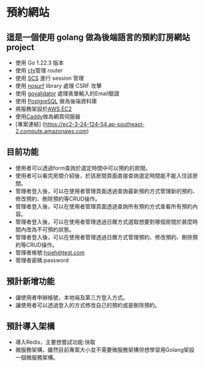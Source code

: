 # 預約網站

## 這是一個使用 golang 做為後端語言的預約訂房網站 project

- 使用 Go 1.22.3 版本
- 使用 [chi](https://github.com/go-chi/chi)管理 router
- 使用 [SCS](https://github.com/alexedwards/scs) 進行 session 管理
- 使用 [nosurf](https://github.com/justinas/nosurf) library 處理 CSRF 攻擊
- 使用 [govalidator](https://github.com/asaskevich/govalidator) 處理表單輸入的Email驗證
- 使用 [PostgreSQL](https://www.postgresql.org/) 做為後端資料庫
- 將服務架設於[AWS EC2](https://aws.amazon.com/tw/ec2/) 
- 使用[Caddy](https://caddyserver.com/)做為網頁伺服器
- [專案連結] (https://ec2-3-24-124-54.ap-southeast-2.compute.amazonaws.com)


## 目前功能

- 使用者可以透過form查詢於選定時間中可以預約的房間。
- 使用者可以看完房間介紹後，於該房間頁面直接查詢選定時間能不能入住該房間。
- 管理者登入後，可以在使用者管理頁面透過查詢最新預約方式管理新的預約、修改預約、刪除預約等CRUD操作。
- 管理者登入後，可以在使用者管理頁面透過查詢所有預約方式查看所有預約內容。
- 管理者登入後，可以在使用者管理透過日曆方式選取想要對哪個房間於甚麼時間內改為不可預約狀態。
- 管理者登入後，可以在使用者管理透過日曆方式管理預約、修改預約、刪除預約等CRUD操作。
- 管理者帳號:hsieh@test.com
- 管理者密碼:password

## 預計新增功能

- 讓使用者申辦帳號，本地端及第三方登入方式。
- 讓使用者可以透過登入的方式修改自己的預約或是刪除預約。

## 預計導入架構

- 導入Redis，主要想嘗試功能:快取
- 微服務架構，雖然目前專案大小並不需要微服務架構但想學習用Golang架設一個微服務架構。



